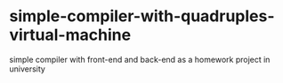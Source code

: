 # simple-compiler-with-quadruples-virtual-machine
simple compiler with front-end and back-end as a homework project in university 
